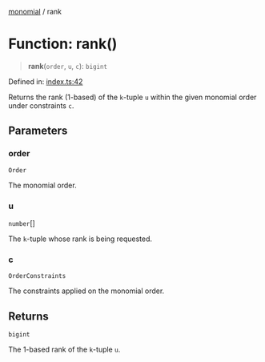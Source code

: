 [monomial](../wiki/globals) / rank

# Function: rank()

> **rank**(`order`, `u`, `c`): `bigint`

Defined in: [index.ts:42](https://github.com/jmalena/monomial/blob/cb4adf9eef484926e83882c47a7261e594623f9d/src/index.ts#L42)

Returns the rank (1-based) of the `k`-tuple `u` within the given monomial order under constraints `c`.

## Parameters

### order

`Order`

The monomial order.

### u

`number`[]

The `k`-tuple whose rank is being requested.

### c

`OrderConstraints`

The constraints applied on the monomial order.

## Returns

`bigint`

The 1-based rank of the `k`-tuple `u`.
